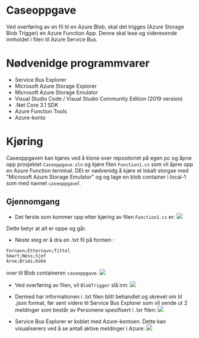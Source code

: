 # Caseoppgave

Ved overføring av en fil til en Azure Blob, skal det trigges (Azure Storage Blob Trigger) en Azure Function App. Denne skal lese og videresende innholdet i filen til Azure Service Bus.

# Nødvenidge programmvarer

- Service Bus Explorer
- Microsoft Azure Storage Explorer
- Microsoft Azure Storage Emulator
- Visual Studio Code / Visual Studio Community Edition (2019 version)
- .Net Core 3.1 SDK
- Azure Function Tools
- Azure-konto

# Kjøring

Caseoppgaven kan kjøres ved å klone over repositoriet på egen pc og åpne opp prosjektet `Caseoppgave.sln` og kjøre filen `Function1.cs` som vil åpne opp en Azure Function terminal. DEt er nødvenidg å kjøre et lokalt storgae med "Microsoft Azure Storage Emulator" og og lage en blob container i local-1 som med navnet `caseoppgave`!.

## Gjennomgang

- Det første som kommer opp etter kjøring av filen `Function1.cs` er:
  ![](https://github.com/soranhm/Kreftregisteret/blob/master/images/run1.png?raw=true)

Dette betyr at alt er oppe og går.

- Neste steg er å dra en .txt fil på formen :

```
Fornavn;Etternavn;Tittel
Smart;Ness;Sjef
Arne;Brimi;Kokk
```

over til Blob containeren `caseoppgave`.
![](https://github.com/soranhm/Kreftregisteret/blob/master/images/run2.png?raw=true)

- Ved overføring av filen, vil `BlobTrigger` slå inn:
  ![](https://github.com/soranhm/Kreftregisteret/blob/master/images/run3.png?raw=true)

- Dermed har informationen i .txt filen blitt behandlet og skrevet om til .json format, før sent videre til Service Bus Explorer som vil sende ut 2 meldinger som består av Personene spesifisert i .txr filen:
  ![](https://github.com/soranhm/Kreftregisteret/blob/master/images/run4.png?raw=true)

- Service Bus Explorer er koblet med Azure-kontoen. Dette kan visualiserers ved å se antall aktive meldinger i Azure:
  ![](https://github.com/soranhm/Kreftregisteret/blob/master/images/run5.png?raw=true)
